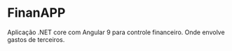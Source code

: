 # FinanAPP
Aplicação .NET core com Angular 9 para controle financeiro. Onde envolve gastos de terceiros.

